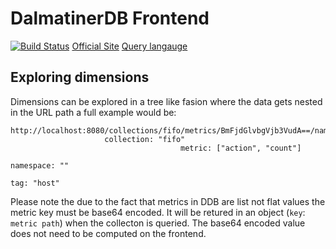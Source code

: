 # DalmatinerDB Frontend

[![Build Status](https://travis-ci.org/dalmatinerdb/dalmatiner-frontend.svg)](https://travis-ci.org/dalmatinerdb/dalmatiner-frontend)
[Official Site](https://dalmatiner.io/)
[Query langauge](https://dalmatiner.readme.io/docs/dql-specification)

## Exploring dimensions ##

Dimensions can be explored in a tree like fasion where the data gets nested in the URL path a full example would be:

```
http://localhost:8080/collections/fifo/metrics/BmFjdGlvbgVjb3VudA==/namespaces//tags/host/values
                     collection: "fifo"
                                      metric: ["action", "count"]
                                                                  namespace: ""
                                                                               tag: "host"
```

Please note the due to the fact that metrics in DDB are list not flat values the metric key must be base64 encoded. It will be retured in an object (`key`: `metric path`) when the collecton is queried. The base64 encoded value does not need to be computed on the frontend.
